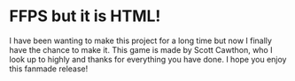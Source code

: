 # FFPS but it is HTML!
I have been wanting to make this project for a long time but now I finally have the chance to make it. This game is made by Scott Cawthon, who I look up to highly and thanks for everything you have done. I hope you enjoy this fanmade release!

